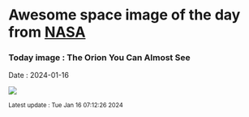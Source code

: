 
# Awesome space image of the day from [NASA](https://api.nasa.gov/)

### Today image : The Orion You Can Almost See
Date : 2024-01-16

![](https://apod.nasa.gov/apod/image/2401/OrionMcc_Guzzini_960.jpg)

<small>Latest update : Tue Jan 16 07:12:26 2024</small>
        